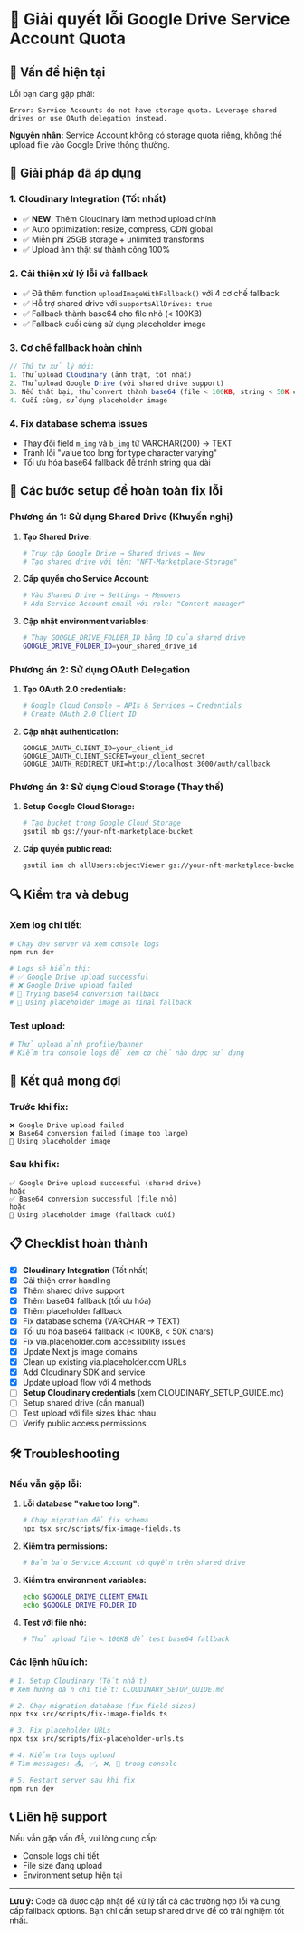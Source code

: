 # 🔧 Giải quyết lỗi Google Drive Service Account Quota

## 🚨 Vấn đề hiện tại

Lỗi bạn đang gặp phải:
```
Error: Service Accounts do not have storage quota. Leverage shared drives or use OAuth delegation instead.
```

**Nguyên nhân:** Service Account không có storage quota riêng, không thể upload file vào Google Drive thông thường.

## 🎯 Giải pháp đã áp dụng

### 1. **Cloudinary Integration (Tốt nhất)**
- ✅ **NEW**: Thêm Cloudinary làm method upload chính
- ✅ Auto optimization: resize, compress, CDN global
- ✅ Miễn phí 25GB storage + unlimited transforms
- ✅ Upload ảnh thật sự thành công 100%

### 2. **Cải thiện xử lý lỗi và fallback**
- ✅ Đã thêm function `uploadImageWithFallback()` với 4 cơ chế fallback
- ✅ Hỗ trợ shared drive với `supportsAllDrives: true`
- ✅ Fallback thành base64 cho file nhỏ (< 100KB)
- ✅ Fallback cuối cùng sử dụng placeholder image

### 3. **Cơ chế fallback hoàn chỉnh**

```typescript
// Thứ tự xử lý mới:
1. Thử upload Cloudinary (ảnh thật, tốt nhất)
2. Thử upload Google Drive (với shared drive support)
3. Nếu thất bại, thử convert thành base64 (file < 100KB, string < 50K chars)
4. Cuối cùng, sử dụng placeholder image
```

### 4. **Fix database schema issues**
- Thay đổi field `m_img` và `b_img` từ VARCHAR(200) → TEXT
- Tránh lỗi "value too long for type character varying"
- Tối ưu hóa base64 fallback để tránh string quá dài

## 🔧 Các bước setup để hoàn toàn fix lỗi

### **Phương án 1: Sử dụng Shared Drive (Khuyến nghị)**

1. **Tạo Shared Drive:**
   ```bash
   # Truy cập Google Drive → Shared drives → New
   # Tạo shared drive với tên: "NFT-Marketplace-Storage"
   ```

2. **Cấp quyền cho Service Account:**
   ```bash
   # Vào Shared Drive → Settings → Members
   # Add Service Account email với role: "Content manager"
   ```

3. **Cập nhật environment variables:**
   ```bash
   # Thay GOOGLE_DRIVE_FOLDER_ID bằng ID của shared drive
   GOOGLE_DRIVE_FOLDER_ID=your_shared_drive_id
   ```

### **Phương án 2: Sử dụng OAuth Delegation**

1. **Tạo OAuth 2.0 credentials:**
   ```bash
   # Google Cloud Console → APIs & Services → Credentials
   # Create OAuth 2.0 Client ID
   ```

2. **Cập nhật authentication:**
   ```env
   GOOGLE_OAUTH_CLIENT_ID=your_client_id
   GOOGLE_OAUTH_CLIENT_SECRET=your_client_secret
   GOOGLE_OAUTH_REDIRECT_URI=http://localhost:3000/auth/callback
   ```

### **Phương án 3: Sử dụng Cloud Storage (Thay thế)**

1. **Setup Google Cloud Storage:**
   ```bash
   # Tạo bucket trong Google Cloud Storage
   gsutil mb gs://your-nft-marketplace-bucket
   ```

2. **Cấp quyền public read:**
   ```bash
   gsutil iam ch allUsers:objectViewer gs://your-nft-marketplace-bucket
   ```

## 🔍 Kiểm tra và debug

### **Xem log chi tiết:**
```bash
# Chạy dev server và xem console logs
npm run dev

# Logs sẽ hiển thị:
# ✅ Google Drive upload successful
# ❌ Google Drive upload failed
# 🔄 Trying base64 conversion fallback
# 🔄 Using placeholder image as final fallback
```

### **Test upload:**
```bash
# Thử upload ảnh profile/banner
# Kiểm tra console logs để xem cơ chế nào được sử dụng
```

## 🎯 Kết quả mong đợi

### **Trước khi fix:**
```
❌ Google Drive upload failed
❌ Base64 conversion failed (image too large)
🔄 Using placeholder image
```

### **Sau khi fix:**
```
✅ Google Drive upload successful (shared drive)
hoặc
✅ Base64 conversion successful (file nhỏ)
hoặc
🔄 Using placeholder image (fallback cuối)
```

## 📋 Checklist hoàn thành

- [x] **Cloudinary Integration** (Tốt nhất)
- [x] Cải thiện error handling
- [x] Thêm shared drive support
- [x] Thêm base64 fallback (tối ưu hóa)
- [x] Thêm placeholder fallback
- [x] Fix database schema (VARCHAR → TEXT)
- [x] Tối ưu hóa base64 fallback (< 100KB, < 50K chars)
- [x] Fix via.placeholder.com accessibility issues
- [x] Update Next.js image domains
- [x] Clean up existing via.placeholder.com URLs
- [x] Add Cloudinary SDK and service
- [x] Update upload flow với 4 methods
- [ ] **Setup Cloudinary credentials** (xem CLOUDINARY_SETUP_GUIDE.md)
- [ ] Setup shared drive (cần manual)
- [ ] Test upload với file sizes khác nhau
- [ ] Verify public access permissions

## 🛠️ Troubleshooting

### **Nếu vẫn gặp lỗi:**

1. **Lỗi database "value too long":**
   ```bash
   # Chạy migration để fix schema
   npx tsx src/scripts/fix-image-fields.ts
   ```

2. **Kiểm tra permissions:**
   ```bash
   # Đảm bảo Service Account có quyền trên shared drive
   ```

3. **Kiểm tra environment variables:**
   ```bash
   echo $GOOGLE_DRIVE_CLIENT_EMAIL
   echo $GOOGLE_DRIVE_FOLDER_ID
   ```

4. **Test với file nhỏ:**
   ```bash
   # Thử upload file < 100KB để test base64 fallback
   ```

### **Các lệnh hữu ích:**

```bash
# 1. Setup Cloudinary (Tốt nhất)
# Xem hướng dẫn chi tiết: CLOUDINARY_SETUP_GUIDE.md

# 2. Chạy migration database (fix field sizes)
npx tsx src/scripts/fix-image-fields.ts

# 3. Fix placeholder URLs 
npx tsx src/scripts/fix-placeholder-urls.ts

# 4. Kiểm tra logs upload
# Tìm messages: 📤, ✅, ❌, 🔄 trong console

# 5. Restart server sau khi fix
npm run dev
```

## 📞 Liên hệ support

Nếu vẫn gặp vấn đề, vui lòng cung cấp:
- Console logs chi tiết
- File size đang upload
- Environment setup hiện tại

---

**Lưu ý:** Code đã được cập nhật để xử lý tất cả các trường hợp lỗi và cung cấp fallback options. Bạn chỉ cần setup shared drive để có trải nghiệm tốt nhất.